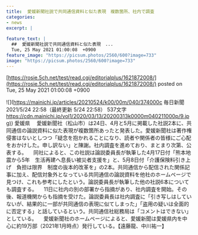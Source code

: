 ```yaml
---
title:  愛媛新聞社説で共同通信資料と似た表現　複数箇所、社内で調査  
categories:
- news
excerpt: |
  
feature_text: |
  ##  愛媛新聞社説で共同通信資料と似た表現　...
  Tue, 25 May 2021 01:00:08  +0900
feature_image: "https://picsum.photos/2560/600?image=733"
image: "https://picsum.photos/2560/600?image=733"
---
```


[https://rosie.5ch.net/test/read.cgi/editorialplus/1621872008/](https://rosie.5ch.net/test/read.cgi/editorialplus/1621872008/)
posted on Tue, 25 May 2021 01:00:08  +0900

<!--more-->

![](https://mainichi.jp/articles/20210524/k00/00m/040/374000c 毎日新聞 2021/5/24 22:58（最終更新 5/24 22:58） 537文字 [https://cdn.mainichi.jp/vol1/2020/03/13/20200313k0000m040211000p/9.jpg)](https://cdn.mainichi.jp/vol1/2020/03/13/20200313k0000m040211000p/9.jpg)) 愛媛県 　愛媛新聞社（松山市）は24日、4月と5月に掲載した社説2本に、共同通信の論説資料に似た表現が複数箇所あったと発表した。愛媛新聞社は著作権侵害はないとしつつ「疑念を抱かれることになり、読者や関係者の皆様にご心配をおかけした。申し訳ない」と陳謝。社内調査を進めており、まとまり次第、公表する。 　同社によると、この社説は論説委員長が執筆した4月17日付「熊本地震から5年　生活再建へ息長い被災者支援を」と、5月8日付「介護保険料引き上げ　負担は限界　制度の抜本的改革を」の2本。共同通信から配信された関係記事に加え、配信対象外となっている共同通信の論説資料を他社のホームページで見つけ、これも参考にしたという。論説委員長が執筆した他の社説6本についても調査する。 　11日に社内の別の部署から指摘があり、社内調査を開始。その後、報道機関からも指摘を受けた。論説委員長は社内調査に「引き写しはしていないが、結果的に一部が共同通信の表現に似てしまった」「盗用の疑いは全面的に否定する」と話しているという。共同通信社総務局は「コメントはできない」としている。 　愛媛新聞社のホームページによると、愛媛新聞は愛媛県内を中心に約19万部（2021年1月時点）発行している。【遠藤龍、中川祐一】
